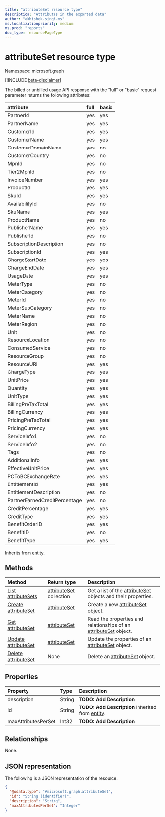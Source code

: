 ```yaml
---
title: "attributeSet resource type"
description: "Attributes in the exported data"
author: "abhishek-singh-ms"
ms.localizationpriority: medium
ms.prod: "reports"
doc_type: resourcePageType
---
```


# attributeSet resource type

Namespace: microsoft.graph

[!INCLUDE [beta-disclaimer](../../includes/beta-disclaimer.md)]

The billed or unbilled usage API response with the "full" or "basic" request parameter returns the following attributes:

|attribute|full|basic|
|:---|:---|:---|
|PartnerId|yes|yes|
|PartnerName|yes|yes|
|CustomerId|yes|yes|
|CustomerName|yes|yes|
|CustomerDomainName|yes|no|
|CustomerCountry|yes|no|
|MpnId|yes|no|
|Tier2MpnId|yes|no|
|InvoiceNumber|yes|yes|
|ProductId|yes|yes|
|SkuId|yes|yes|
|AvailabilityId|yes|no|
|SkuName|yes|yes|
|ProductName|yes|no|
|PublisherName|yes|yes|
|PublisherId|yes|no|
|SubscriptionDescription|yes|no|
|SubscriptionId|yes|yes|
|ChargeStartDate|yes|yes|
|ChargeEndDate|yes|yes|
|UsageDate|yes|yes|
|MeterType|yes|no|
|MeterCategory|yes|no|
|MeterId|yes|no|
|MeterSubCategory|yes|no|
|MeterName|yes|no|
|MeterRegion|yes|no|
|Unit|yes|no|
|ResourceLocation|yes|no|
|ConsumedService|yes|no|
|ResourceGroup|yes|no|
|ResourceURI|yes|yes|
|ChargeType|yes|yes|
|UnitPrice|yes|yes|
|Quantity|yes|yes|
|UnitType|yes|yes|
|BillingPreTaxTotal|yes|yes|
|BillingCurrency|yes|yes|
|PricingPreTaxTotal|yes|yes|
|PricingCurrency|yes|yes|
|ServiceInfo1|yes|no|
|ServiceInfo2|yes|no|
|Tags|yes|no|
|AdditionalInfo|yes|yes|
|EffectiveUnitPrice|yes|yes|
|PCToBCExchangeRate|yes|yes|
|EntitlementId|yes|yes|
|EntitlementDescription|yes|no|
|PartnerEarnedCreditPercentage|yes|no|
|CreditPercentage|yes|yes|
|CreditType|yes|yes|
|BenefitOrderID|yes|yes|
|BenefitID|yes|no|
|BenefitType|yes|yes|









Inherits from [entity](../resources/entity.md).

## Methods
|Method|Return type|Description|
|:---|:---|:---|
|[List attributeSets](../api/directory-list-attributesets.md)|[attributeSet](../resources/attributeset.md) collection|Get a list of the [attributeSet](../resources/attributeset.md) objects and their properties.|
|[Create attributeSet](../api/directory-post-attributesets.md)|[attributeSet](../resources/attributeset.md)|Create a new [attributeSet](../resources/attributeset.md) object.|
|[Get attributeSet](../api/attributeset-get.md)|[attributeSet](../resources/attributeset.md)|Read the properties and relationships of an [attributeSet](../resources/attributeset.md) object.|
|[Update attributeSet](../api/attributeset-update.md)|[attributeSet](../resources/attributeset.md)|Update the properties of an [attributeSet](../resources/attributeset.md) object.|
|[Delete attributeSet](../api/directory-delete-attributesets.md)|None|Delete an [attributeSet](../resources/attributeset.md) object.|

## Properties
|Property|Type|Description|
|:---|:---|:---|
|description|String|**TODO: Add Description**|
|id|String|**TODO: Add Description** Inherited from [entity](../resources/entity.md).|
|maxAttributesPerSet|Int32|**TODO: Add Description**|

## Relationships
None.

## JSON representation
The following is a JSON representation of the resource.
<!-- {
  "blockType": "resource",
  "keyProperty": "id",
  "@odata.type": "microsoft.graph.attributeSet",
  "baseType": "microsoft.graph.entity",
  "openType": false
}
-->
``` json
{
  "@odata.type": "#microsoft.graph.attributeSet",
  "id": "String (identifier)",
  "description": "String",
  "maxAttributesPerSet": "Integer"
}
```

